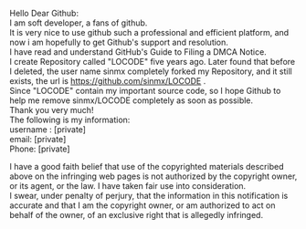 
Hello Dear Github:  
I am soft developer, a fans of github.  
It is very nice to use github such a professional and efficient platform, and now i am hopefully to get Github's support and resolution.  
I have read and understand GitHub's Guide to Filing a DMCA Notice.  
I create Repository called "LOCODE" five years ago. Later found that before I deleted, the user name sinmx completely forked my Repository, and it still exists, the url is https://github.com/sinmx/LOCODE .  
Since "LOCODE" contain my important source code, so I hope Github to help me remove sinmx/LOCODE completely as soon as possible.  
Thank you very much!  
The following is my information:  
username : [private]  
email: [private]  
Phone: [private]

I have a good faith belief that use of the copyrighted materials described above on the infringing web pages is not authorized by the copyright owner, or its agent, or the law. I have taken fair use into consideration.  
I swear, under penalty of perjury, that the information in this notification is accurate and that I am the copyright owner, or am authorized to act on behalf of the owner, of an exclusive right that is allegedly infringed.
